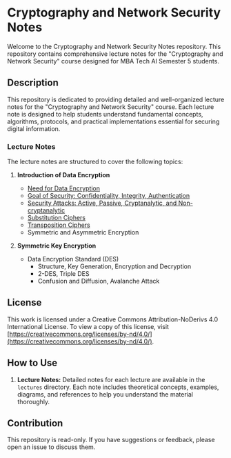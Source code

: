# Cryptography and Network Security Notes

Welcome to the Cryptography and Network Security Notes repository. This repository contains comprehensive lecture notes for the "Cryptography and Network Security" course designed for MBA Tech AI Semester 5 students.

## Description

This repository is dedicated to providing detailed and well-organized lecture notes for the "Cryptography and Network Security" course. Each lecture note is designed to help students understand fundamental concepts, algorithms, protocols, and practical implementations essential for securing digital information.

### Lecture Notes

The lecture notes are structured to cover the following topics:

1. **Introduction of Data Encryption**
    - [Need for Data Encryption](https://github.com/leenanadkar/Cryptography-and-Network-Security-Notes/blob/main/Need%20for%20Data%20Encryption)
    - [Goal of Security: Confidentiality, Integrity, Authentication](https://github.com/leenanadkar/Cryptography-and-Network-Security-Notes/blob/main/Goal%20of%20Security%3A%20Confidentiality%2C%20Integrity%2C%20Authentication)
    - [Security Attacks: Active, Passive, Cryptanalytic, and Non-cryptanalytic](https://github.com/leenanadkar/Cryptography-and-Network-Security-Notes/commit/b38b91dbe06b2d9839bd6a7504293ec1ff913de1)
    - [Substitution Ciphers](https://github.com/leenanadkar/Cryptography-and-Network-Security-Notes/blob/main/Substitution%20Ciphers)
    - [Transposition Ciphers](https://github.com/leenanadkar/Cryptography-and-Network-Security-Notes/blob/main/Transposition%20Ciphers)
    - Symmetric and Asymmetric Encryption

2. **Symmetric Key Encryption**
    - Data Encryption Standard (DES)
        - Structure, Key Generation, Encryption and Decryption
        - 2-DES, Triple DES
        - Confusion and Diffusion, Avalanche Attack
  
## License

This work is licensed under a Creative Commons Attribution-NoDerivs 4.0 International License. To view a copy of this license, visit [https://creativecommons.org/licenses/by-nd/4.0/](https://creativecommons.org/licenses/by-nd/4.0/).

## How to Use

1. **Lecture Notes:** Detailed notes for each lecture are available in the `lectures` directory. Each note includes theoretical concepts, examples, diagrams, and references to help you understand the material thoroughly.

## Contribution

This repository is read-only. If you have suggestions or feedback, please open an issue to discuss them.
